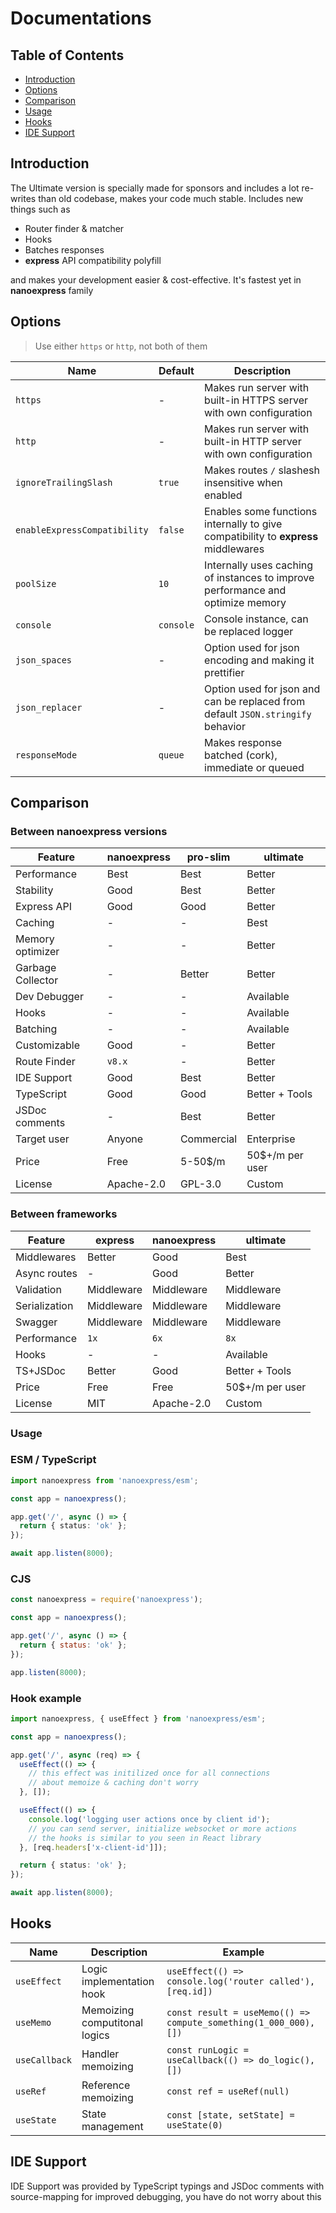 # Documentations

## Table of Contents

- [Introduction](#introduction)
- [Options](#options)
- [Comparison](#comparison)
- [Usage](#usage)
- [Hooks](#hooks)
- [IDE Support](#ide-support)

## Introduction

The Ultimate version is specially made for sponsors and includes a lot re-writes than old codebase, makes your code much stable. Includes new things such as

- Router finder & matcher
- Hooks
- Batches responses
- **express** API compatibility polyfill

and makes your development easier & cost-effective. It's fastest yet in **nanoexpress** family

## Options

> Use either `https` or `http`, not both of them

| Name                         | Default   | Description                                                                        |
| ---------------------------- | --------- | ---------------------------------------------------------------------------------- |
| `https`                      | -         | Makes run server with built-in HTTPS server with own configuration                 |
| `http`                       | -         | Makes run server with built-in HTTP server with own configuration                  |
| `ignoreTrailingSlash`        | `true`    | Makes routes `/` slashesh insensitive when enabled                                 |
| `enableExpressCompatibility` | `false`   | Enables some functions internally to give compatibility to **express** middlewares |
| `poolSize`                   | `10`      | Internally uses caching of instances to improve performance and optimize memory    |
| `console`                    | `console` | Console instance, can be replaced logger                                           |
| `json_spaces`                | -         | Option used for json encoding and making it prettifier                             |
| `json_replacer`              | -         | Option used for json and can be replaced from default `JSON.stringify` behavior    |
| `responseMode`               | `queue`   | Makes response batched (cork), immediate or queued                                 |

## Comparison

### Between nanoexpress versions

| Feature           | nanoexpress | pro-slim   | ultimate        |
| ----------------- | ----------- | ---------- | --------------- |
| Performance       | Best        | Best       | Better          |
| Stability         | Good        | Best       | Better          |
| Express API       | Good        | Good       | Better          |
| Caching           | -           | -          | Best            |
| Memory optimizer  | -           | -          | Better          |
| Garbage Collector | -           | Better     | Better          |
| Dev Debugger      | -           | -          | Available       |
| Hooks             | -           | -          | Available       |
| Batching          | -           | -          | Available       |
| Customizable      | Good        | -          | Better          |
| Route Finder      | `v8.x`      | -          | Better          |
| IDE Support       | Good        | Best       | Better          |
| TypeScript        | Good        | Good       | Better + Tools  |
| JSDoc comments    | -           | Best       | Better          |
| Target user       | Anyone      | Commercial | Enterprise      |
| Price             | Free        | 5-50$/m    | 50$+/m per user |
| License           | Apache-2.0  | GPL-3.0    | Custom          |

### Between frameworks

| Feature       | express    | nanoexpress | ultimate        |
| ------------- | ---------- | ----------- | --------------- |
| Middlewares   | Better     | Good        | Best            |
| Async routes  | -          | Good        | Better          |
| Validation    | Middleware | Middleware  | Middleware      |
| Serialization | Middleware | Middleware  | Middleware      |
| Swagger       | Middleware | Middleware  | Middleware      |
| Performance   | `1x`       | `6x`        | `8x`            |
| Hooks         | -          | -           | Available       |
| TS+JSDoc      | Better     | Good        | Better + Tools  |
| Price         | Free       | Free        | 50$+/m per user |
| License       | MIT        | Apache-2.0  | Custom          |

### Usage

### ESM / TypeScript

```ts
import nanoexpress from 'nanoexpress/esm';

const app = nanoexpress();

app.get('/', async () => {
  return { status: 'ok' };
});

await app.listen(8000);
```

### CJS

```js
const nanoexpress = require('nanoexpress');

const app = nanoexpress();

app.get('/', async () => {
  return { status: 'ok' };
});

app.listen(8000);
```

### Hook example

```ts
import nanoexpress, { useEffect } from 'nanoexpress/esm';

const app = nanoexpress();

app.get('/', async (req) => {
  useEffect(() => {
    // this effect was initilized once for all connections
    // about memoize & caching don't worry
  }, []);

  useEffect(() => {
    console.log('logging user actions once by client id');
    // you can send server, initialize websocket or more actions
    // the hooks is similar to you seen in React library
  }, [req.headers['x-client-id']]);

  return { status: 'ok' };
});

await app.listen(8000);
```

## Hooks

| Name          | Description                   | Example                                                          |
| ------------- | ----------------------------- | ---------------------------------------------------------------- |
| `useEffect`   | Logic implementation hook     | `useEffect(() => console.log('router called'), [req.id])`        |
| `useMemo`     | Memoizing computitonal logics | `const result = useMemo(() => compute_something(1_000_000), [])` |
| `useCallback` | Handler memoizing             | `const runLogic = useCallback(() => do_logic(), [])`             |
| `useRef`      | Reference memoizing           | `const ref = useRef(null)`                                       |
| `useState`    | State management              | `const [state, setState] = useState(0)`                          |

## IDE Support

IDE Support was provided by TypeScript typings and JSDoc comments with source-mapping for improved debugging, you have do not worry about this
